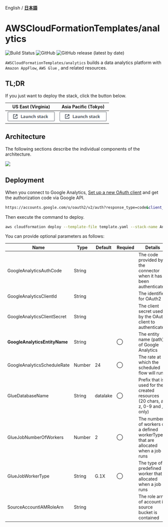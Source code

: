 English / [**日本語**](README_JP.md)

# AWSCloudFormationTemplates/analytics
![Build Status](https://codebuild.ap-northeast-1.amazonaws.com/badges?uuid=eyJlbmNyeXB0ZWREYXRhIjoiZ3Z5MUkzdXRFcEtqM25ST0lZdW93ZVBKTnRXTk1WRGFUNkk2MzFpVERGNHp1dHU2RDNReU5IUlAvTitlRGgxNE03N3Y4ejZFaTNDVmpXdDZDK1pjRUFBPSIsIml2UGFyYW1ldGVyU3BlYyI6IllkWXQ5VVNaWE9QSnZkN3EiLCJtYXRlcmlhbFNldFNlcmlhbCI6MX0%3D&branch=main)
![GitHub](https://img.shields.io/github/license/eijikominami/aws-cloudformation-templates)
![GitHub release (latest by date)](https://img.shields.io/github/v/release/eijikominami/aws-cloudformation-templates) 

``AWSCloudFormationTemplates/analytics`` builds a data analytics platform with ``Amazon AppFlow``, ``AWS Glue`` , and related resources.

## TL;DR

If you just want to deploy the stack, click the button below.

| US East (Virginia) | Asia Pacific (Tokyo) |
| --- | --- |
| [![cloudformation-launch-stack](../images/cloudformation-launch-stack.png)](https://console.aws.amazon.com/cloudformation/home?region=us-east-1#/stacks/create/review?stackName=Analytics&templateURL=https://eijikominami.s3-ap-northeast-1.amazonaws.com/aws-cloudformation-templates/analytics/template.yaml) | [![cloudformation-launch-stack](../images/cloudformation-launch-stack.png)](https://console.aws.amazon.com/cloudformation/home?region=ap-northeast-1#/stacks/create/review?stackName=Analytics&templateURL=https://eijikominami.s3-ap-northeast-1.amazonaws.com/aws-cloudformation-templates/analytics/template.yaml) | 

## Architecture

The following sections describe the individual components of the architecture.

![](../images/architecture-analytics.png)

## Deployment

When you connect to Google Analytics, [Set up a new OAuth client](https://aws.amazon.com/jp/blogs/big-data/analyzing-google-analytics-data-with-amazon-appflow-and-amazon-athena/) and get the authorization code via Google API.

```bash
https://accounts.google.com/o/oauth2/v2/auth?response_type=code&client_id=GOOGLE_ANALYTICS_CLIENT_ID&redirect_uri=https://AWS_REGION.console.aws.amazon.com/appflow/oauth&scope=https://www.googleapis.com/auth/analytics.readonly&access_type=offline
```

Then execute the command to deploy.

```bash
aws cloudformation deploy --template-file template.yaml --stack-name Analytics --capabilities CAPABILITY_NAMED_IAM CAPABILITY_AUTO_EXPAND
```

You can provide optional parameters as follows:

| Name | Type | Default | Requied | Details | 
| --- | --- | --- | --- | --- |
| GoogleAnalyticsAuthCode | String | | | The code provided by the connector when it has been authenticated |
| GoogleAnalyticsClientId | String | | | The identifier for OAuth2 |
| GoogleAnalyticsClientSecret | String | | | The client secret used by the OAuth client to authenticate |
| **GoogleAnalyticsEntityName** | String | | ◯ | The entity name (path) of Google Analytics |
| GoogleAnalyticsScheduleRate | Number | 24 | ◯ | The rate at which the scheduled flow will run |
| GlueDatabaseName | String | datalake | ◯ | Prefix that is used for the created resources (20 chars, a-z, 0-9 and _ only) |
| GlueJobNumberOfWorkers | Number | 2 | ◯ | The number of workers of a defined workerType that are allocated when a job runs |
| GlueJobWorkerType | String | G.1X | ◯ | The type of predefined worker that is allocated when a job runs |
| SourceAccountIAMRoleArn | String | | | The role arn of account id source bucket is contained |